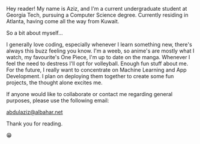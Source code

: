 Hey reader! My name is Aziz, and I'm a current undergraduate student at Georgia Tech, pursuing a Computer Science degree. 
Currently residing in Atlanta, having come all the way from Kuwait.

So a bit about myself...

I generally love coding, especially whenever I learn something new, there's always this buzz feeling you know.
I'm a weeb, so anime's are mostly what I watch, my favourite's One Piece, I'm up to date on the manga. Whenever I feel the need to destress I'll opt for volleyball.
Enough fun stuff about me. For the future, I really want to concentrate on Machine Learning and App Development. I plan on deploying them together to create some 
fun projects, the thought alone excites me.

If anyone would like to collaborate or contact me regarding general purposes, please use the following email:

abdulaziz@albahar.net

Thank you for reading.

😁

